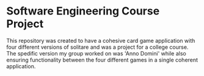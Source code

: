 # Software Engineering Course Project
This repository was created to have a cohesive card game application with four different versions of solitare and was a project for a college course. The spedific version my group worked on was 'Anno Domini' while also ensuring functionality between the four different games in a single coherent application.
